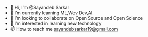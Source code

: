 - 👋 Hi, I’m @Sayandeb Sarkar
- 🌱 I’m currently learning ML,Wev Dev,AI.
- 👯 I’m looking to collaborate on Open Source and Open Science
- 👀 I’m interested in learning new technology
- 📫 How to reach me sayandebsarkar19@gmail.com

<!---
sayandebju25/sayandebju25 is a ✨ special ✨ repository because its `README.md` (this file) appears on your GitHub profile.
You can click the Preview link to take a look at your changes.
--->
